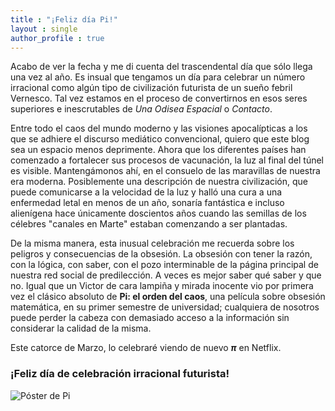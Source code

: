 ```yaml
---
title : "¡Feliz día Pi!"
layout : single
author_profile : true
---
```

Acabo de ver la fecha y me di cuenta del trascendental día que sólo llega una vez al año. Es insual que tengamos un día para celebrar un número irracional como algún tipo
de civilización futurista de un sueño febril Vernesco. Tal vez estamos en el proceso de convertirnos en esos seres superiores e inescrutables de *Una Odisea Espacial* o *Contacto*.

Entre todo el caos del mundo moderno y las visiones apocalípticas a los que se adhiere el discurso mediático convencional, quiero que este blog sea un espacio menos deprimente.
Ahora que los diferentes países han comenzado a fortalecer sus procesos de vacunación, la luz al final del túnel es visible. Mantengámonos ahí, en el consuelo de las maravillas
de nuestra era moderna. Posiblemente una descripción de nuestra civilización, que puede comunicarse a la velocidad de la luz y halló una cura a una enfermedad letal en menos de un
año, sonaría fantástica e incluso alienígena hace únicamente doscientos años cuando las semillas de los célebres "canales en Marte" estaban comenzando a ser plantadas.

De la misma manera, esta inusual celebración me recuerda sobre los peligros y consecuencias de la obsesión. La obsesión con tener la razón, con la lógica, con saber, con el pozo
interminable de la página principal de nuestra red social de predilección. A veces es mejor saber qué saber y que no. Igual que un Victor de cara lampiña y mirada inocente vio
por primera vez el clásico absoluto de **Pi: el orden del caos**, una película sobre obsesión matemática, en su primer semestre de universidad; cualquiera de nosotros puede perder
la cabeza con demasiado acceso a la información sin considerar la calidad de la misma.  

Este catorce de Marzo, lo celebraré viendo de nuevo **$\pi$** en Netflix. 

### ¡Feliz día de celebración irracional futurista!
![Póster de Pi](https://upload.wikimedia.org/wikipedia/en/5/5a/Piposter.jpg)
